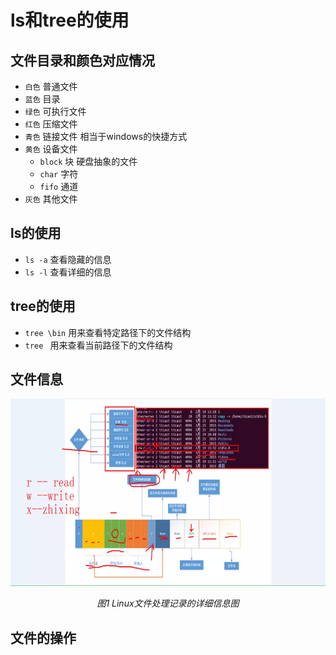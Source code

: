# ls和tree的使用
## 文件目录和颜色对应情况
  - `白色` 普通文件
  - `蓝色` 目录
  - `绿色` 可执行文件
  - `红色` 压缩文件
- `青色` 链接文件  相当于windows的快捷方式
- `黄色` 设备文件
  - `block` 块  硬盘抽象的文件
  - `char` 字符
  - `fifo` 通道
- `灰色` 其他文件
## ls的使用
- `ls -a`  查看隐藏的信息
- `ls -l`  查看详细的信息
## tree的使用
- `tree \bin` 用来查看特定路径下的文件结构
- `tree `     用来查看当前路径下的文件结构
## 文件信息
<p align="center">
	<img src="https://github.com/kaitokuroba7/Linux_Ubuntu_learning/blob/master/img_0032.png" alt="Sample"  width="700" height="300">
	<p align="center">
		<em> 图1 Linux文件处理记录的详细信息图</em>
	</p>
</p>

## 文件的操作

